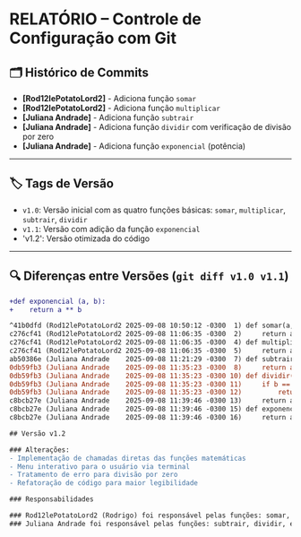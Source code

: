 # RELATÓRIO – Controle de Configuração com Git

## 🗂️ Histórico de Commits

- **[Rod12lePotatoLord2]** - Adiciona função `somar`  
- **[Rod12lePotatoLord2]** - Adiciona função `multiplicar`  
- **[Juliana Andrade]** - Adiciona função `subtrair`  
- **[Juliana Andrade]** - Adiciona função `dividir` com verificação de divisão por zero  
- **[Juliana Andrade]** - Adiciona função `exponencial` (potência)

---

## 🏷️ Tags de Versão

- `v1.0`: Versão inicial com as quatro funções básicas: `somar`, `multiplicar`, `subtrair`, `dividir`
- `v1.1`: Versão com adição da função `exponencial`
- 'v1.2': Versão otimizada do código

---

## 🔍 Diferenças entre Versões (`git diff v1.0 v1.1`)

```diff
+def exponencial (a, b):
+    return a ** b

^41b0dfd (Rod12lePotatoLord2 2025-09-08 10:50:12 -0300  1) def somar(a, b):
c276cf41 (Rod12lePotatoLord2 2025-09-08 11:06:35 -0300  2)     return a + b
c276cf41 (Rod12lePotatoLord2 2025-09-08 11:06:35 -0300  4) def multiplicar(a, b):
c276cf41 (Rod12lePotatoLord2 2025-09-08 11:06:35 -0300  5)     return a * b
ab50386e (Juliana Andrade    2025-09-08 11:21:29 -0300  7) def subtrair (a, b):
0db59fb3 (Juliana Andrade    2025-09-08 11:35:23 -0300  8)     return a - b
0db59fb3 (Juliana Andrade    2025-09-08 11:35:23 -0300 10) def dividir(a, b):
0db59fb3 (Juliana Andrade    2025-09-08 11:35:23 -0300 11)     if b == 0:
0db59fb3 (Juliana Andrade    2025-09-08 11:35:23 -0300 12)         return "Erro: Divisão por 0!"
c8bcb27e (Juliana Andrade    2025-09-08 11:39:46 -0300 13)     return a / b
c8bcb27e (Juliana Andrade    2025-09-08 11:39:46 -0300 15) def exponencial (a, b):
c8bcb27e (Juliana Andrade    2025-09-08 11:39:46 -0300 16)     return a ** b

## Versão v1.2

### Alterações:
- Implementação de chamadas diretas das funções matemáticas
- Menu interativo para o usuário via terminal
- Tratamento de erro para divisão por zero
- Refatoração de código para maior legibilidade

### Responsabilidades

### Rod12lePotatoLord2 (Rodrigo) foi responsável pelas funções: somar, multiplicar, melhorias no código, interface interativa tag v1.1 e v1.2
### Juliana Andrade foi responsável pelas funções: subtrair, dividir, exponencial, tag v1.0

